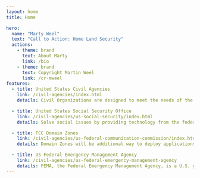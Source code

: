 ```yaml
---
layout: home
title: Home

hero:
  name: "Marty Weel"
  text: "Call to Action: Home Land Security"
  actions:
    - theme: brand
      text: About Marty
      link: /bio
    - theme: brand
      text: Copyright Martin Weel
      link: /cr-mweel
features:
  - title: United States Civil Agencies
    link: /civil-agencies/index.html
    details: Civil Organizations are designed to meet the needs of the citizens by providing management, grants, education, licensing and technology based on their government mission

  - title: United States Social Security Office
    link: /civil-agencies/us-social-security/index.html
    details: Solve social issues by providing technology from the federal level, along with grants to local levels to manage social issues including Homelessness.

  - title: FCC Domain Zones
    link: /civil-agencies/us-federal-communication-commission/index.html
    details: Domain Zones will be additional way to deploy applications to citizens and governments, based not on an application store, but based on the location in which you reside to launch the applications.

  - title: US Federal Emergency Management Agency
    link: /civil-agencies/us-federal-emergency-management-agency
    details: FEMA, the Federal Emergency Management Agency, is a U.S. government agency under the Department of Homeland Security (DHS). It is responsible for coordinating all emergency management efforts.
---
```

